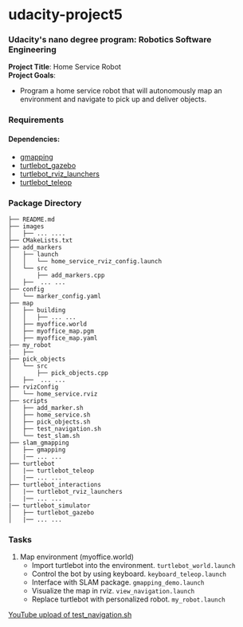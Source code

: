 # udacity-project5
### Udacity's nano degree program: Robotics Software Engineering  
**Project Title**: Home Service Robot   
**Project Goals**: 
- Program a home service robot that will autonomously map an environment and navigate to pick up and deliver objects.

### Requirements
#### Dependencies:
- [gmapping](http://wiki.ros.org/gmapping)
- [turtlebot_gazebo](http://wiki.ros.org/turtlebot_gazebo])
- [turtlebot_rviz_launchers](http://wiki.ros.org/turtlebot_rviz_launchers)
- [turtlebot_teleop](http://wiki.ros.org/turtlebot_teleop)

### Package Directory
``` 
├── README.md 
├── images
│   ├── ... .... 
├── CMakeLists.txt 
├── add_markers 
│   ├── launch 
│   │   └── home_service_rviz_config.launch 
│   └── src 
│       ├── add_markers.cpp 
│   ├──  ... ... 
├── config 
│   └── marker_config.yaml 
├── map 
│   ├── building 
│   │   ├── ... ... 
│   ├── myoffice.world 
│   ├── myoffice_map.pgm 
│   ├── myoffice_map.yaml 
├── my_robot
|   ├──
├── pick_objects 
│   └── src 
│       ├── pick_objects.cpp 
│   ├──  ... ... 
├── rvizConfig 
│   └── home_service.rviz 
├── scripts 
│   ├── add_marker.sh 
│   ├── home_service.sh 
│   ├── pick_objects.sh 
│   ├── test_navigation.sh 
│   └── test_slam.sh 
├── slam_gmapping 
│   ├── gmapping 
│   |── ... ... 
├── turtlebot 
│   |── turtlebot_teleop 
│   |── ... ... 
├── turtlebot_interactions 
│   |── turtlebot_rviz_launchers 
│   |── ... ... 
|── turtlebot_simulator 
│   ├── turtlebot_gazebo 
│   |── ... ... 
```
### Tasks
1. Map environment (myoffice.world)
    - Import turtlebot into the environment. `turtlebot_world.launch`
    - Control the bot by using keyboard. `keyboard_teleop.launch`
    - Interface with SLAM package. `gmapping_demo.launch`
    - Visualize the map in rviz. `view_navigation.launch`
    - Replace turtlebot with personalized robot. `my_robot.launch`

[YouTube upload of test_navigation.sh](https://youtu.be/_3M2Jn7vQnE)

